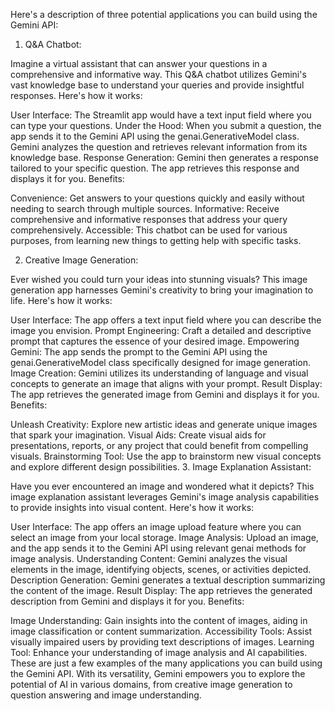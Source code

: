 
Here's a description of three potential applications you can build using the Gemini API:

1. Q&A Chatbot:

Imagine a virtual assistant that can answer your questions in a comprehensive and informative way. This Q&A chatbot utilizes Gemini's vast knowledge base to understand your queries and provide insightful responses. Here's how it works:

User Interface: The Streamlit app would have a text input field where you can type your questions.
Under the Hood: When you submit a question, the app sends it to the Gemini API using the genai.GenerativeModel class. Gemini analyzes the question and retrieves relevant information from its knowledge base.
Response Generation: Gemini then generates a response tailored to your specific question. The app retrieves this response and displays it for you.
Benefits:

Convenience: Get answers to your questions quickly and easily without needing to search through multiple sources.
Informative: Receive comprehensive and informative responses that address your query comprehensively.
Accessible: This chatbot can be used for various purposes, from learning new things to getting help with specific tasks.

2. Creative Image Generation:

Ever wished you could turn your ideas into stunning visuals? This image generation app harnesses Gemini's creativity to bring your imagination to life. Here's how it works:

User Interface: The app offers a text input field where you can describe the image you envision.
Prompt Engineering: Craft a detailed and descriptive prompt that captures the essence of your desired image.
Empowering Gemini: The app sends the prompt to the Gemini API using the genai.GenerativeModel class specifically designed for image generation.
Image Creation: Gemini utilizes its understanding of language and visual concepts to generate an image that aligns with your prompt.
Result Display: The app retrieves the generated image from Gemini and displays it for you.
Benefits:

Unleash Creativity: Explore new artistic ideas and generate unique images that spark your imagination.
Visual Aids: Create visual aids for presentations, reports, or any project that could benefit from compelling visuals.
Brainstorming Tool: Use the app to brainstorm new visual concepts and explore different design possibilities.
3. Image Explanation Assistant:

Have you ever encountered an image and wondered what it depicts? This image explanation assistant leverages Gemini's image analysis capabilities to provide insights into visual content. Here's how it works:

User Interface: The app offers an image upload feature where you can select an image from your local storage.
Image Analysis: Upload an image, and the app sends it to the Gemini API using relevant genai methods for image analysis.
Understanding Content: Gemini analyzes the visual elements in the image, identifying objects, scenes, or activities depicted.
Description Generation: Gemini generates a textual description summarizing the content of the image.
Result Display: The app retrieves the generated description from Gemini and displays it for you.
Benefits:

Image Understanding: Gain insights into the content of images, aiding in image classification or content summarization.
Accessibility Tools: Assist visually impaired users by providing text descriptions of images.
Learning Tool: Enhance your understanding of image analysis and AI capabilities.
These are just a few examples of the many applications you can build using the Gemini API. With its versatility, Gemini empowers you to explore the potential of AI in various domains, from creative image generation to question answering and image understanding.

